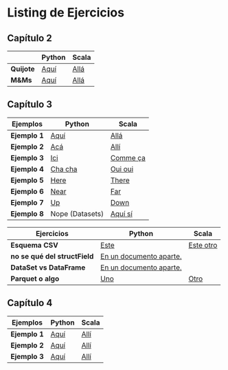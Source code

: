 # Listing de Ejercicios

## Capítulo 2

|     | Python | Scala |
| --- | ------ | ----- |
| **Quijote** | [Aquí](chapter2/quijotecount.py) | [Allá](chapter2/quijotecount.scala) |
| **M&Ms** | [Aquí](chapter2/mnmcountExtra.py) | [Allá](chapter2/mnmCountExtra.scala) |

## Capítulo 3

| Ejemplos | Python | Scala |
| -------- | ------ | ----- |
| **Ejemplo 1** | [Aquí](chapter3/ejemplo1.py) | [Allá](chapter3/ejemplo1.scala) |
| **Ejemplo 2** | [Acá](chapter3/ejemplo2.py) | [Allí](chapter3/ejemplo2.scala) |
| **Ejemplo 3** | [Ici](chapter3/ejemplo3.py) | [Comme ça](chapter3/ejemplo3.scala) |
| **Ejemplo 4** | [Cha cha](chapter3/ejemplo4.py) | [Oui oui](chapter3/ejemplo4.scala) |
| **Ejemplo 5** | [Here](chapter3/ejemplo5.py) | [There](chapter3/ejemplo5.scala) |
| **Ejemplo 6** | [Near](chapter3/ejemplo6.py) | [Far](chapter3/ejemplo6.scala) |
| **Ejemplo 7** | [Up](chapter3/ejemplo7.py) | [Down](chapter3/ejemplo7.scala) |
| **Ejemplo 8** | Nope (Datasets) | [Aquí sí](chapter3/ejemplo8.scala) |

| Ejercicios | Python | Scala |
| ---------- | ------ | ----- |
| **Esquema CSV** | [Este](chapter3/esquemacsv.py) | [Este otro](chapter3/esquemacsv.scala) |
| **no se qué del structField** | [En un documento aparte.](chapter3/preguntas.md#StructField)
| **DataSet vs DataFrame** | [En un documento aparte.](chapter3/preguntas.md#DataSet_vs_DataFrame) |
| **Parquet o algo** | [Uno](chapter3/esquemacsv.py) | [Otro](chapter3/esquemacsv.scala) |

## Capítulo 4

| Ejemplos      | Python | Scala |
| ------------- | ------ | ----- |
| **Ejemplo 1** | [Aquí](chapter4/ejemplo1.py) | [Allí](chapter4/ejemplo1.scala) |
| **Ejemplo 2** | [Aquí](chapter4/ejemplo2.py) | [Allí](chapter4/ejemplo2.scala) |
| **Ejemplo 3** | [Aquí](chapter4/ejemplo3.py) | [Allí](chapter4/ejemplo3.scala) |
